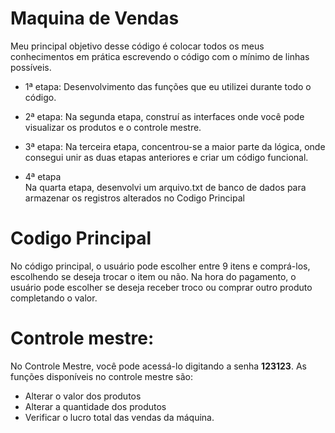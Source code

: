 # Maquina de Vendas

Meu principal objetivo desse código é colocar todos os meus conhecimentos em prática escrevendo o código com o mínimo de linhas possíveis.


- 1ª etapa:
Desenvolvimento das funções que eu utilizei durante todo o código.

- 2ª etapa:
Na segunda etapa, construí as interfaces onde você pode visualizar os produtos e o controle mestre.

- 3ª etapa:
Na terceira etapa, concentrou-se a maior parte da lógica, onde consegui unir as duas etapas anteriores e criar um código funcional.
- 4ª etapa  
Na quarta etapa, desenvolvi um arquivo.txt de banco de dados para armazenar os registros alterados no Codigo Principal

# Codigo Principal
No código principal, o usuário pode escolher entre 9 itens e comprá-los, escolhendo se deseja trocar o item ou não. Na hora do pagamento, o usuário pode escolher se deseja receber troco ou comprar outro produto completando o valor.

# Controle mestre:

No Controle Mestre, você pode acessá-lo digitando a senha **123123**. As funções disponíveis no controle mestre são:

- Alterar o valor dos produtos
- Alterar a quantidade dos produtos
- Verificar o lucro total das vendas da máquina.
